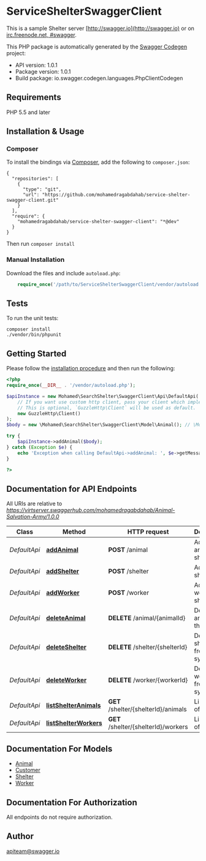 # ServiceShelterSwaggerClient
This is a sample Shelter server [http://swagger.io](http://swagger.io) or on  [irc.freenode.net, #swagger](http://swagger.io/irc/).

This PHP package is automatically generated by the [Swagger Codegen](https://github.com/swagger-api/swagger-codegen) project:

- API version: 1.0.1
- Package version: 1.0.1
- Build package: io.swagger.codegen.languages.PhpClientCodegen

## Requirements

PHP 5.5 and later

## Installation & Usage
### Composer

To install the bindings via [Composer](http://getcomposer.org/), add the following to `composer.json`:

```
{
  "repositories": [
    {
      "type": "git",
      "url": "https://github.com/mohamedragabdahab/service-shelter-swagger-client.git"
    }
  ],
  "require": {
    "mohamedragabdahab/service-shelter-swagger-client": "*@dev"
  }
}
```

Then run `composer install`

### Manual Installation

Download the files and include `autoload.php`:

```php
    require_once('/path/to/ServiceShelterSwaggerClient/vendor/autoload.php');
```

## Tests

To run the unit tests:

```
composer install
./vendor/bin/phpunit
```

## Getting Started

Please follow the [installation procedure](#installation--usage) and then run the following:

```php
<?php
require_once(__DIR__ . '/vendor/autoload.php');

$apiInstance = new Mohamed\SearchShelter\SwaggerClient\Api\DefaultApi(
    // If you want use custom http client, pass your client which implements `GuzzleHttp\ClientInterface`.
    // This is optional, `GuzzleHttp\Client` will be used as default.
    new GuzzleHttp\Client()
);
$body = new \Mohamed\SearchShelter\SwaggerClient\Model\Animal(); // \Mohamed\SearchShelter\SwaggerClient\Model\Animal | Animal object that needs to be added to the store

try {
    $apiInstance->addAnimal($body);
} catch (Exception $e) {
    echo 'Exception when calling DefaultApi->addAnimal: ', $e->getMessage(), PHP_EOL;
}

?>
```

## Documentation for API Endpoints

All URIs are relative to *https://virtserver.swaggerhub.com/mohamedragabdahab/Animal-Salvation-Army/1.0.0*

Class | Method | HTTP request | Description
------------ | ------------- | ------------- | -------------
*DefaultApi* | [**addAnimal**](docs/Api/DefaultApi.md#addanimal) | **POST** /animal | Add a new animal to shelter
*DefaultApi* | [**addShelter**](docs/Api/DefaultApi.md#addshelter) | **POST** /shelter | Add a new shelter
*DefaultApi* | [**addWorker**](docs/Api/DefaultApi.md#addworker) | **POST** /worker | Add a new worker to shelter
*DefaultApi* | [**deleteAnimal**](docs/Api/DefaultApi.md#deleteanimal) | **DELETE** /animal/{animalId} | Delete animal from the system
*DefaultApi* | [**deleteShelter**](docs/Api/DefaultApi.md#deleteshelter) | **DELETE** /shelter/{shelterId} | Delete shelter from the system
*DefaultApi* | [**deleteWorker**](docs/Api/DefaultApi.md#deleteworker) | **DELETE** /worker/{workerId} | Delete worker from the system
*DefaultApi* | [**listShelterAnimals**](docs/Api/DefaultApi.md#listshelteranimals) | **GET** /shelter/{shelterId}/animals | List worker of a shelter
*DefaultApi* | [**listShelterWorkers**](docs/Api/DefaultApi.md#listshelterworkers) | **GET** /shelter/{shelterId}/workers | List worker of a shelter


## Documentation For Models

 - [Animal](docs/Model/Animal.md)
 - [Customer](docs/Model/Customer.md)
 - [Shelter](docs/Model/Shelter.md)
 - [Worker](docs/Model/Worker.md)


## Documentation For Authorization

 All endpoints do not require authorization.


## Author

apiteam@swagger.io


